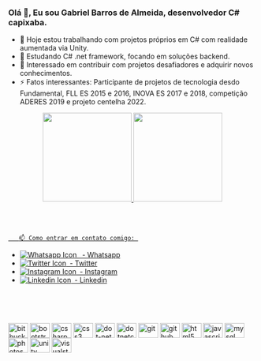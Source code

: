 ### Olá 👋, Eu sou Gabriel Barros de Almeida, desenvolvedor C# capixaba.



  <div align="left">
    <ul>
      <li>🔭 Hoje estou trabalhando com projetos próprios em C# com realidade aumentada via Unity.</li>
      <li>🌱 Estudando C# .net framework, focando em soluções backend.</li>
      <li>👯 Interessado em contribuir com projetos desafiadores e adquirir novos conhecimentos.</li>
      <li>⚡ Fatos interessantes: Participante de projetos de tecnologia desdo Fundamental, FLL ES 2015 e 2016, INOVA ES 2017 e 2018, competição ADERES 2019 e projeto centelha 2022.</li>
    </ul>
  </div>

  <div align="center">
    <a href="https://github.com/Yesod-star">
    <img height="180em" src="https://github-readme-stats.vercel.app/api?username=Yesod-star&show_icons=true&theme=synthwave&include_all_commits=true&count_private=true"/>
    <img height="180em" src="https://github-readme-stats.vercel.app/api/top-langs/?username=Yesod-star&layout=compact&langs_count=7&theme=synthwave"/>
  </div>
  
  <br><br>
  
       📫 Como entrar em contato comigo: 
  <ul>
    <li><a href="https://api.whatsapp.com/send?phone=5528999881802">
      <img src="https://img.shields.io/badge/WhatsApp-25D366?style=for-the-badge&logo=whatsapp&logoColor=white" alt="Whatsapp Icon"/>
        &ensp;- Whatsapp</li>
    <li><a href="https://twitter.com/Gabriel67594153">
      <img src="https://img.shields.io/badge/Twitter-1DA1F2?style=for-the-badge&logo=twitter&logoColor=white" alt="Twitter Icon"/>&ensp;- Twitter</a> </li>
    <li><a href="https://www.instagram.com/gabrielalmeidabarros/">
      <img src="https://img.shields.io/badge/Instagram-E4405F?style=for-the-badge&logo=instagram&logoColor=white" alt="Instagram Icon"/>&ensp;- Instagram</a></li>
    <li><a href="https://br.linkedin.com/in/gabriel-barros-de-almeida-908911208">
      <img src="https://img.shields.io/badge/LinkedIn-0077B5?style=for-the-badge&logo=linkedin&logoColor=white" alt="Linkedin Icon"/>&ensp;- Linkedin</a></li>
  </ul>
  
  <br><br>

  
  <div style="display: inline-block"><br>
    <img align="center" height="30" width="40" alt="bitbucket" src="https://cdn.jsdelivr.net/gh/devicons/devicon/icons/bitbucket/bitbucket-original.svg"></img>
    <img align="center" height="30" width="40" alt="bootstrap" src="https://cdn.jsdelivr.net/gh/devicons/devicon/icons/bootstrap/bootstrap-original.svg"></img>
    <img align="center" height="30" width="40" alt="csharp" src="https://cdn.jsdelivr.net/gh/devicons/devicon/icons/csharp/csharp-original.svg"></img>
    <img align="center" height="30" width="40" alt="css3" src="https://cdn.jsdelivr.net/gh/devicons/devicon/icons/css3/css3-original.svg"></img>
    <img align="center" height="30" width="40" alt="dot-net" src="https://cdn.jsdelivr.net/gh/devicons/devicon/icons/dot-net/dot-net-original.svg"></img>
    <img align="center" height="30" width="40" alt="dotnetcore" src="https://cdn.jsdelivr.net/gh/devicons/devicon/icons/dotnetcore/dotnetcore-original.svg"></img>
    <img align="center" height="30" width="40" alt="git" src="https://cdn.jsdelivr.net/gh/devicons/devicon/icons/git/git-original.svg"></img>
    <img align="center" height="30" width="40" alt="github" src="https://cdn.jsdelivr.net/gh/devicons/devicon/icons/github/github-original.svg"></img>
    <img align="center" height="30" width="40" alt="html5" src="https://cdn.jsdelivr.net/gh/devicons/devicon/icons/html5/html5-original.svg"></img>
    <img align="center" height="30" width="40" alt="javascript" src="https://cdn.jsdelivr.net/gh/devicons/devicon/icons/javascript/javascript-original.svg"></img>
    <img align="center" height="30" width="40" alt="mysql" src="https://cdn.jsdelivr.net/gh/devicons/devicon/icons/mysql/mysql-original.svg"></img>
    <img align="center" height="30" width="40" alt="photoshop" src="https://cdn.jsdelivr.net/gh/devicons/devicon/icons/photoshop/photoshop-plain.svg"></img>
    <img align="center" height="30" width="40" alt="unity" src="https://cdn.jsdelivr.net/gh/devicons/devicon/icons/unity/unity-original.svg"></img>
    <img align="center" height="30" width="40" alt="visualstudio" src="https://cdn.jsdelivr.net/gh/devicons/devicon/icons/visualstudio/visualstudio-plain.svg"></img>
  </div>

